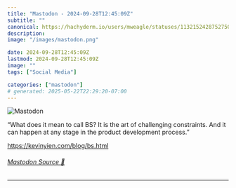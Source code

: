 ```yaml
---
title: "Mastodon - 2024-09-28T12:45:09Z"
subtitle: ""
canonical: https://hachyderm.io/users/mweagle/statuses/113215242875275004
description:
image: "/images/mastodon.png"

date: 2024-09-28T12:45:09Z
lastmod: 2024-09-28T12:45:09Z
image: ""
tags: ["Social Media"]

categories: ["mastodon"]
# generated: 2025-05-22T22:29:20-07:00
---
```

![Mastodon](/images/mastodon.png)

<p>“What does it mean to call BS? It is the art of challenging constraints. And it can happen at any stage in the product development process.”</p><p><a href="https://kevinyien.com/blog/bs.html" target="_blank" rel="nofollow noopener noreferrer" translate="no"><span class="invisible">https://</span><span class="">kevinyien.com/blog/bs.html</span><span class="invisible"></span></a></p>


###### [Mastodon Source 🐘](https://hachyderm.io/@mweagle/113215242875275004)

___
